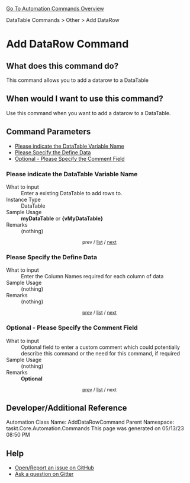 <!--TITLE: Add DataRow Command -->
<!-- SUBTITLE: a command in the DataTable Commands group. -->
[Go To Automation Commands Overview](/automation-commands.md)


DataTable Commands &gt; Other &gt; Add DataRow


# Add DataRow Command


## What does this command do?
This command allows you to add a datarow to a DataTable


## When would I want to use this command?
Use this command when you want to add a datarow to a DataTable.


<a id="param_list"></a>
## Command Parameters
- [Please indicate the DataTable Variable Name](#param_0)
- [Please Specify the Define Data](#param_1)
- [Optional - Please Specify the Comment Field](#param_2)


<a id="param_0"></a>
### Please indicate the DataTable Variable Name


<dl>
<dt>What to input</dt><dd>Enter a existing DataTable to add rows to.</dd>
<dt>Instance Type</dt><dd>DataTable</dd>
<dt>Sample Usage</dt><dd><strong>myDataTable</strong> or <strong>{vMyDataTable}</strong></dd>
<dt>Remarks</dt><dd>(nothing)</dd>
</dl>




<div style="font-size: 90%; text-align: center">


prev / [list](#param_list) / [next](#param_1)


</div>


<a id="param_1"></a>
### Please Specify the Define Data


<dl>
<dt>What to input</dt><dd>Enter the Column Names required for each column of data</dd>
<dt>Sample Usage</dt><dd>(nothing)</dd>
<dt>Remarks</dt><dd>(nothing)</dd>
</dl>




<div style="font-size: 90%; text-align: center">


[prev](#param_1) / [list](#param_list) / [next](#param_2)


</div>


<a id="param_2"></a>
### Optional - Please Specify the Comment Field


<dl>
<dt>What to input</dt><dd>Optional field to enter a custom comment which could potentially describe this command or the need for this command, if required</dd>
<dt>Sample Usage</dt><dd>(nothing)</dd>
<dt>Remarks</dt><dd><strong>Optional</strong><br></dd>
</dl>




<div style="font-size: 90%; text-align: center">


[prev](#param_2) / [list](#param_list) / next


</div>


## Developer/Additional Reference
Automation Class Name: AddDataRowCommand
Parent Namespace: taskt.Core.Automation.Commands
This page was generated on 05/13/23 08:50 PM


## Help
- [Open/Report an issue on GitHub](https://github.com/rcktrncn/taskt/issues/new)
- [Ask a question on Gitter](https://gitter.im/taskt-rpa/Lobby)
